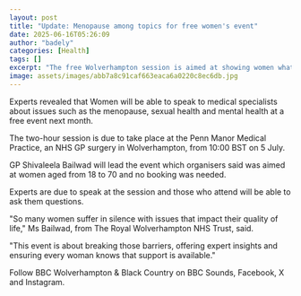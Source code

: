 ```yaml
---
layout: post
title: "Update: Menopause among topics for free women's event"
date: 2025-06-16T05:26:09
author: "badely"
categories: [Health]
tags: []
excerpt: "The free Wolverhampton session is aimed at showing women what support is available, organisers say."
image: assets/images/abb7a8c91caf663eaca6a0220c8ec6db.jpg
---
```


Experts revealed that Women will be able to speak to medical specialists about issues such as the menopause, sexual health and mental health at a free event next month.

The two-hour session is due to take place at the Penn Manor Medical Practice, an NHS GP surgery in Wolverhampton, from 10:00 BST on 5 July.

GP Shivaleela Bailwad will lead the event which organisers said was aimed at women aged from 18 to 70 and no booking was needed.

Experts are due to speak at the session and those who attend will be able to ask them questions.

"So many women suffer in silence with issues that impact their quality of life," Ms Bailwad, from The Royal Wolverhampton NHS Trust, said.

"This event is about breaking those barriers, offering expert insights and ensuring every woman knows that support is available."

Follow BBC Wolverhampton & Black Country on BBC Sounds, Facebook, X and Instagram.

